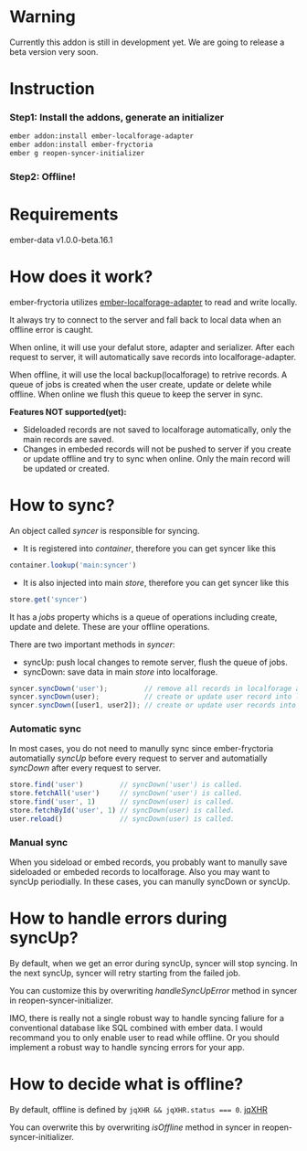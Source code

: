 # Warning
Currently this addon is still in development yet. We are going to release a
beta version very soon.

# Instruction
### Step1: Install the addons, generate an initializer
```bash
ember addon:install ember-localforage-adapter
ember addon:install ember-fryctoria
ember g reopen-syncer-initializer
```
### Step2: Offline!

# Requirements
ember-data v1.0.0-beta.16.1

# How does it work?
ember-fryctoria utilizes [ember-localforage-adapter](https://github.com/genkgo/ember-localforage-adapter/) to read and write locally.

It always try to connect to the server and fall back to local data when an offline error is caught.

When online, it will use your defalut store, adapter and serializer. After each request to server, it will automatically save records into localforage-adapter.

When offline, it will use the local backup(localforage) to retrive records. A queue of jobs is created when the user create, update or delete while offline. When online we flush this queue to keep the server in sync.

**Features NOT supported(yet):**
- Sideloaded records are not saved to localforage automatically, only the main
  records are saved.
- Changes in embeded records will not be pushed to server if you create or update offline
  and try to sync when online. Only the main record will be updated or created.


# How to sync?
An object called *syncer* is responsible for syncing.
- It is registered into *container*, therefore you can get syncer like this
```javascript
container.lookup('main:syncer')
```

- It is also injected into main *store*, therefore you can get syncer like this
```javascript
store.get('syncer')
```

It has a *jobs* property whichs is a queue of operations including create, update and delete. These are your offline operations.

There are two important methods in *syncer*:

- syncUp: push local changes to remote server, flush the queue of jobs.
- syncDown: save data in main *store* into localforage.
```javascript
syncer.syncDown('user');         // remove all records in localforage and save all current user records into localforage
syncer.syncDown(user);           // create or update user record into localforage
syncer.syncDown([user1, user2]); // create or update user records into localforage
```

### Automatic sync
In most cases, you do not need to manully sync since ember-fryctoria automatially
*syncUp* before every request to server and automatially
*syncDown* after every request to server.
```javascript
store.find('user')         // syncDown('user') is called.
store.fetchAll('user')     // syncDown('user') is called.
store.find('user', 1)      // syncDown(user) is called.
store.fetchById('user', 1) // syncDown(user) is called.
user.reload()              // syncDown(user) is called.
```

### Manual sync
When you sideload or embed records, you probably want to manully save sideloaded or embeded records to localforage. Also you may want to syncUp periodially. In these cases, you can manully syncDown or syncUp.


# How to handle errors during syncUp?
By default, when we get an error during syncUp, syncer will stop syncing. In the
next syncUp, syncer will retry starting from the failed job.

You can customize this by overwriting *handleSyncUpError* method in syncer in
reopen-syncer-initializer.

IMO, there is really not a single robust way to handle syncing faliure for
a conventional database like SQL combined with ember data. I would recommand you
to only enable user to read while offline. Or you should implement a robust way
to handle syncing errors for your app.

# How to decide what is offline?
By default, offline is defined by ```jqXHR && jqXHR.status === 0```.
[jqXHR](http://api.jquery.com/jQuery.ajax/#jqXHR)

You can overwrite this by overwriting *isOffline* method in syncer in
reopen-syncer-initializer.
